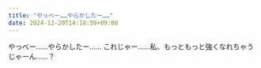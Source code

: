 ```yaml
---
title: "やっべー……やらかしたー……"
date: 2024-12-20T14:18:59+09:00
---
```

やっべー……やらかしたー……
これじゃー……私、もっともっと強くなれちゃうじゃーん……？
